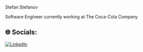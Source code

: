 Stefan Stefanov

Software Engineer currently working at The Coca-Cola Company

## 🌐 Socials:
[![LinkedIn](https://img.shields.io/badge/LinkedIn-0077B5?style=flat&logo=linkedin&logoColor=white)](https://www.linkedin.com/in/stefan19/)


<br />

<!-- Proudly created with GPRM ( https://gprm.itsvg.in ) -->
